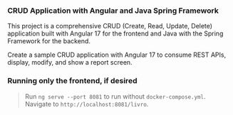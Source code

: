 ### CRUD Application with Angular and Java Spring Framework

This project is a comprehensive CRUD (Create, Read, Update, Delete) application built with Angular 17 for the frontend and Java with the Spring Framework for the backend.

Create a sample CRUD application with Angular 17 to consume REST APIs, display, modify, and show a report screen.

### Running only the frontend, if desired
> Run `ng serve --port 8081` to run without `docker-compose.yml`. Navigate to `http://localhost:8081/livro`.